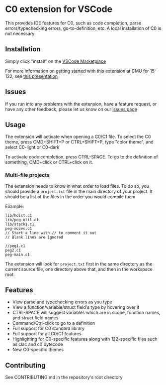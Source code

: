 # C0 extension for VSCode

This provides IDE features for C0, such as code completion, parse errors/typechecking errors, go-to-definition, etc. A local installation of C0 is not necessary 

## Installation

Simply click "install" on the [VSCode Marketplace](https://marketplace.visualstudio.com/items?itemName=15122staff.c0-lsp&ssr=false#overview)

For more information on getting started with this extension at CMU for 15-122, see [this presentation](https://docs.google.com/presentation/d/1Y3T15cJWumS-a0lOQwwyOhLMF6Yz7YBsbGfrZ0EmaZM/edit?usp=sharing)

## Issues

If you run into any problems with the extension, have a feature request, or have any other feedback, please let us know on our [issues page](https://github.com/CalLavicka/c0-vscode-extension/issues)

## Usage

The extension will activate when opening a C0/C1 file. To select the C0 theme, press CMD+SHIFT+P or CTRL+SHIFT+P, type "color theme", and select C0-light or C0-dark

To activate code completion, press CTRL-SPACE. To go to the definition of something, CMD+click or CTRL+click on it. 

### Multi-file projects

The extension needs to know in what order to load files. To do so, you should provide a `project.txt` file in the main directory of your project. It should be a list of the files in the order you would compile them

Example: 
```
lib/hdict.c1
lib/peg-util.c1
lib/stacks.c1
peg-moves.c1
// Start a line with // to comment it out
// Blank lines are ignored

//peg1.c1
peg2.c1
peg-main.c1
```

The extension will look for `project.txt` first in the same directory as the current source file, one directory above that, and then in the workspace root. 

## Features

* View parse and typechecking errors as you type 
* View a function/variable/struct field's type by hovering over it
* CTRL-SPACE will suggest variables which are in scope, function names, and struct field names
* Command/Ctrl-click to go to a definition
* Full support for C0 standard library
* Full support for all C0/C1 features 
* Highlighting for C0-specific features along with 122-specific files such as clac and c0 bytecode
* New C0-specific themes 

## Contributing

See CONTRIBUTING.md in the repository's root directory

